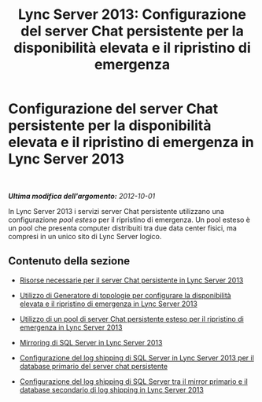 ﻿---
title: 'Lync Server 2013: Configurazione del server Chat persistente per la disponibilità elevata e il ripristino di emergenza'
TOCTitle: Configurazione del server Chat persistente per la disponibilità elevata e il ripristino di emergenza
ms:assetid: eebc581c-e3a0-4b69-8a43-80b607b4d8f2
ms:mtpsurl: https://technet.microsoft.com/it-it/library/JJ205364(v=OCS.15)
ms:contentKeyID: 49302405
ms.date: 08/24/2015
mtps_version: v=OCS.15
ms.translationtype: HT
---

# Configurazione del server Chat persistente per la disponibilità elevata e il ripristino di emergenza in Lync Server 2013

 

_**Ultima modifica dell'argomento:** 2012-10-01_

In Lync Server 2013 i servizi server Chat persistente utilizzano una configurazione *pool esteso* per il ripristino di emergenza. Un pool esteso è un pool che presenta computer distribuiti tra due data center fisici, ma compresi in un unico sito di Lync Server logico.

## Contenuto della sezione

  - [Risorse necessarie per il server Chat persistente in Lync Server 2013](lync-server-2013-required-resources-for-persistent-chat-server.md)

  - [Utilizzo di Generatore di topologie per configurare la disponibilità elevata e il ripristino di emergenza in Lync Server 2013](lync-server-2013-using-topology-builder-to-configure-high-availability-and-disaster-recovery.md)

  - [Utilizzo di un pool di server Chat persistente esteso per il ripristino di emergenza in Lync Server 2013](lync-server-2013-using-a-stretched-persistent-chat-server-pool-for-disaster-recovery.md)

  - [Mirroring di SQL Server in Lync Server 2013](lync-server-2013-sql-server-mirroring.md)

  - [Configurazione del log shipping di SQL Server in Lync Server 2013 per il database primario del server chat persistente](lync-server-2013-setting-up-sql-server-log-shipping-for-the-persistent-chat-server-primary-database.md)

  - [Configurazione del log shipping di SQL Server tra il mirror primario e il database secondario di log shipping in Lync Server 2013](lync-server-2013-setting-up-sql-server-log-shipping-between-the-primary-mirror-and-the-log-shipping-secondary-database.md)


